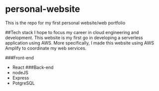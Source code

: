 # personal-website
This is the repo for my first personal website/web portfolio


##Tech stack
I hope to focus my career in cloud engineering and development. This website is my first go in developing a serverless application using AWS. More specifically, I made this website using AWS Amplify to coordinate my web services.

###Front-end
- React
###Back-end
- nodeJS
- Express
- PotgreSQL
